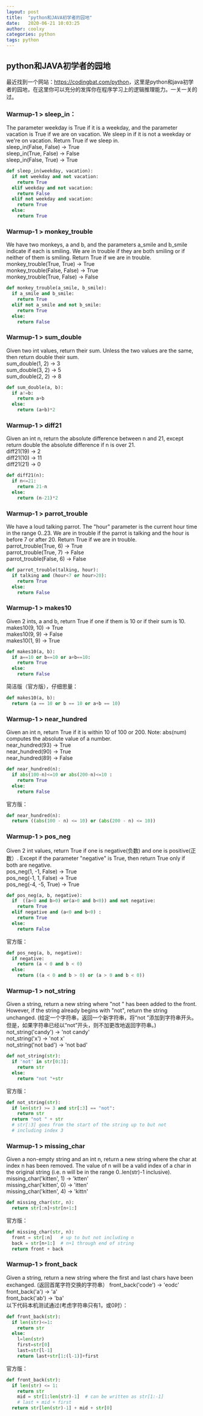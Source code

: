```yaml
---
layout: post
title:  "python和JAVA初学者的园地"
date:   2020-06-21 10:03:25
author: coolxy
categories: python
tags: python
---
```

## python和JAVA初学者的园地
最近找到一个网站：<https://codingbat.com/python>，这里是python和java初学者的园地，在这里你可以充分的发挥你在程序学习上的逻辑推理能力。一关一关的过。
### Warmup-1 > sleep_in：
The parameter weekday is True if it is a weekday, and the parameter vacation is True if we are on vacation. We sleep in if it is not a weekday or we're on vacation. Return True if we sleep in.  
sleep_in(False, False) → True  
sleep_in(True, False) → False  
sleep_in(False, True) → True  

```python
def sleep_in(weekday, vacation):
  if not weekday and not vacation:
    return True
  elif weekday and not vacation:
    return False
  elif not weekday and vacation:
    return True
  else:
    return True
```
### Warmup-1 > monkey_trouble
We have two monkeys, a and b, and the parameters a_smile and b_smile indicate if each is smiling. We are in trouble if they are both smiling or if neither of them is smiling. Return True if we are in trouble.  
monkey_trouble(True, True) → True  
monkey_trouble(False, False) → True  
monkey_trouble(True, False) → False  
```python
def monkey_trouble(a_smile, b_smile):
  if a_smile and b_smile:
    return True
  elif not a_smile and not b_smile:
    return True
  else:
    return False
```
### Warmup-1 > sum_double
Given two int values, return their sum. Unless the two values are the same, then return double their sum.  
sum_double(1, 2) → 3  
sum_double(3, 2) → 5  
sum_double(2, 2) → 8  
```python
def sum_double(a, b):
  if a!=b:
    return a+b
  else:
    return (a+b)*2
```
### Warmup-1 > diff21
Given an int n, return the absolute difference between n and 21, except return double the absolute difference if n is over 21.  
diff21(19) → 2  
diff21(10) → 11  
diff21(21) → 0  
```python
def diff21(n):
  if n<=21:
    return 21-n
  else:
    return (n-21)*2
```
### Warmup-1 > parrot_trouble
We have a loud talking parrot. The "hour" parameter is the current hour time in the range 0..23. We are in trouble if the parrot is talking and the hour is before 7 or after 20. Return True if we are in trouble.  
parrot_trouble(True, 6) → True  
parrot_trouble(True, 7) → False  
parrot_trouble(False, 6) → False  
```python
def parrot_trouble(talking, hour):
  if talking and (hour<7 or hour>20):
    return True
  else:
    return False
```
###  Warmup-1 > makes10
Given 2 ints, a and b, return True if one if them is 10 or if their sum is 10.  
makes10(9, 10) → True  
makes10(9, 9) → False  
makes10(1, 9) → True  
```python
def makes10(a, b):
  if a==10 or b==10 or a+b==10:
    return True
  else:
    return False
```
简洁版（官方版），仔细思量：
```python
def makes10(a, b):
  return (a == 10 or b == 10 or a+b == 10)
```
### Warmup-1 > near_hundred
Given an int n, return True if it is within 10 of 100 or 200. Note: abs(num) computes the absolute value of a number.  
near_hundred(93) → True  
near_hundred(90) → True  
near_hundred(89) → False  
```python
def near_hundred(n):
  if abs(100-n)<=10 or abs(200-n)<=10 :
    return True
  else:
    return False
```
官方版：
```python
def near_hundred(n):
  return ((abs(100 - n) <= 10) or (abs(200 - n) <= 10))
```
### Warmup-1 > pos_neg
Given 2 int values, return True if one is negative(负数) and one is positive(正数）. Except if the parameter "negative" is True, then return True only if both are negative.  
pos_neg(1, -1, False) → True  
pos_neg(-1, 1, False) → True   
pos_neg(-4, -5, True) → True
```python
def pos_neg(a, b, negative):
  if  ((a<0 and b>0) or(a>0 and b<0)) and not negative:
    return True
  elif negative and (a<0 and b<0) :
    return True 
  else:
    return False
```
官方版：
```python
def pos_neg(a, b, negative):
  if negative:
    return (a < 0 and b < 0)
  else:
    return ((a < 0 and b > 0) or (a > 0 and b < 0))
```
### Warmup-1 > not_string
Given a string, return a new string where "not " has been added to the front. However, if the string already begins with "not", return the string unchanged.  (给定一个字符串，返回一个新字符串，将“not ”添加到字符串开头。但是，如果字符串已经以“not”开头，则不加更改地返回字符串。)
not_string('candy') → 'not candy'  
not_string('x') → 'not x'  
not_string('not bad') → 'not bad'  
```python
def not_string(str):
  if 'not' in str[0:3]:
    return str
  else:
    return "not "+str
```
官方版：
```python
def not_string(str):
  if len(str) >= 3 and str[:3] == "not":
    return str
  return "not " + str
  # str[:3] goes from the start of the string up to but not
  # including index 3
```
### Warmup-1 > missing_char
Given a non-empty string and an int n, return a new string where the char at index n has been removed. The value of n will be a valid index of a char in the original string (i.e. n will be in the range 0..len(str)-1 inclusive).  
missing_char('kitten', 1) → 'ktten'  
missing_char('kitten', 0) → 'itten'  
missing_char('kitten', 4) → 'kittn'  
```python
def missing_char(str, n):
  return str[:n]+str[n+1:]
```
官方版：
```python
def missing_char(str, n):
  front = str[:n]   # up to but not including n
  back = str[n+1:]  # n+1 through end of string
  return front + back
```
### Warmup-1 > front_back
Given a string, return a new string where the first and last chars have been exchanged.  (返回首尾字符交换的字符串）
front_back('code') → 'eodc'  
front_back('a') → 'a'  
front_back('ab') → 'ba'  
以下代码本机测试通过(考虑字符串只有1，或0时）：
```python
def front_back(str):
  if len(str)<=1:
    return str
  else:
    l=len(str)
    first=str[0]
    last=str[l-1]
    return last+str[1:(l-1)]+first
```
官方版：
```python
def front_back(str):
  if len(str) <= 1:
    return str
    mid = str[1:len(str)-1]  # can be written as str[1:-1]
    # last + mid + first
  return str[len(str)-1] + mid + str[0]
`````